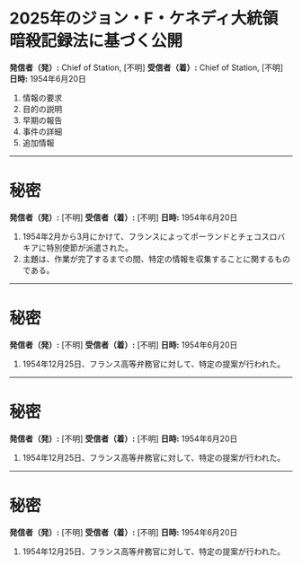 # 2025年のジョン・F・ケネディ大統領暗殺記録法に基づく公開

**発信者（発）:** Chief of Station, [不明]
**受信者（着）:** Chief of Station, [不明]
**日時:** 1954年6月20日

1. 情報の要求
2. 目的の説明
3. 早期の報告
4. 事件の詳細
5. 追加情報

---

# 秘密

**発信者（発）:** [不明]
**受信者（着）:** [不明]
**日時:** 1954年6月20日

1. 1954年2月から3月にかけて、フランスによってポーランドとチェコスロバキアに特別使節が派遣された。
2. 主題は、作業が完了するまでの間、特定の情報を収集することに関するものである。

---

# 秘密

**発信者（発）:** [不明]
**受信者（着）:** [不明]
**日時:** 1954年6月20日

1. 1954年12月25日、フランス高等弁務官に対して、特定の提案が行われた。

---

# 秘密

**発信者（発）:** [不明]
**受信者（着）:** [不明]
**日時:** 1954年6月20日

1. 1954年12月25日、フランス高等弁務官に対して、特定の提案が行われた。

---

# 秘密

**発信者（発）:** [不明]
**受信者（着）:** [不明]
**日時:** 1954年6月20日

1. 1954年12月25日、フランス高等弁務官に対して、特定の提案が行われた。